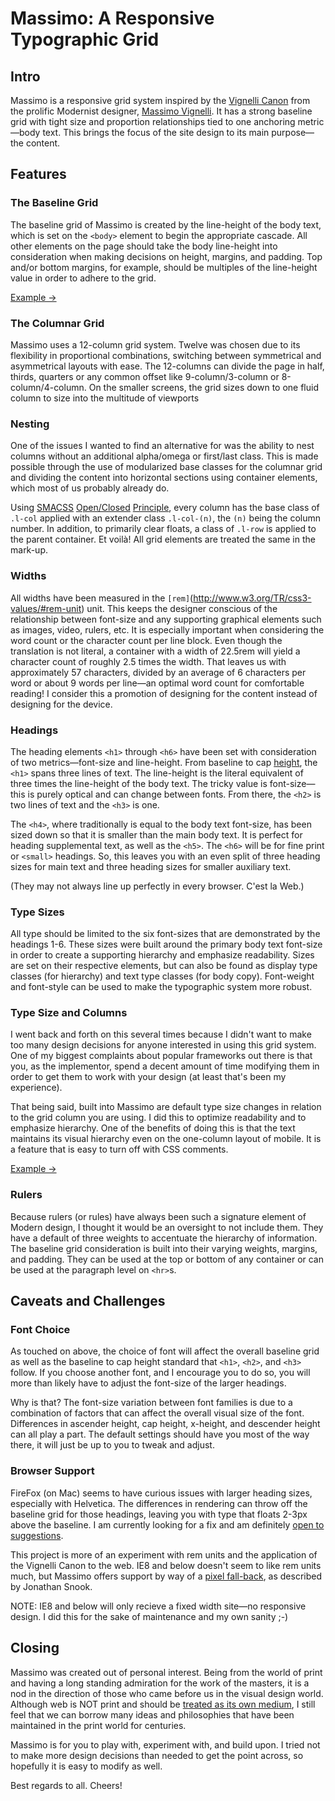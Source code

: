 # Massimo: A Responsive Typographic Grid

## Intro

Massimo is a responsive grid system inspired by the [Vignelli Canon](http://www.vignelli.com/canon.pdf) from the prolific Modernist designer, [Massimo Vignelli](http://en.wikipedia.org/wiki/Massimo_Vignelli). It has a strong baseline grid with tight size and proportion relationships tied to one anchoring metric&mdash;body text. This brings the focus of the site design to its main purpose&mdash;the content.

## Features

### The Baseline Grid

The baseline grid of Massimo is created by the line-height of the body text, which is set on the `<body>` element to begin the appropriate cascade. All other elements on the page should take the body line-height into consideration when making decisions on height, margins, and padding. Top and/or bottom margins, for example, should be multiples of the line-height value in order to adhere to the grid.

[Example &rarr;](example.html)

### The Columnar Grid

Massimo uses a 12-column grid system. Twelve was chosen due to its flexibility in proportional combinations, switching between symmetrical and asymmetrical layouts with ease. The 12-columns can divide the page in half, thirds, quarters or any common offset like 9-column/3-column or 8-column/4-column. On the smaller screens, the grid sizes down to one fluid column to size into the multitude of viewports

### Nesting

One of the issues I wanted to find an alternative for was the ability to nest columns without an additional alpha/omega or first/last class. This is made possible through the use of modularized base classes for the columnar grid and dividing the content into horizontal sections using container elements, which most of us probably already do. 

Using [SMACSS](http://smacss.com/) [Open/Closed](http://en.wikipedia.org/wiki/Open/closed_principle) [Principle](http://csswizardry.com/2012/06/the-open-closed-principle-applied-to-css/), every column has the base class of `.l-col` applied with an extender class `.l-col-(n)`, the `(n)` being the column number. In addition, to primarily clear floats, a class of `.l-row` is applied to the parent container. Et voil&agrave;! All grid elements are treated the same in the mark-up.

### Widths

All widths have been measured in the `[rem]`(http://www.w3.org/TR/css3-values/#rem-unit) unit. This keeps the designer conscious of the relationship between font-size and any supporting graphical elements such as images, video, rulers, etc. It is especially important when considering the word count or the character count per line block. Even though the translation is not literal, a container with a width of 22.5rem will yield a character count of roughly 2.5 times the width. That leaves us with approximately 57 characters, divided by an average of 6 characters per word or about 9 words per line&mdash;an optimal word count for comfortable reading! I consider this a promotion of designing for the content instead of designing for the device.

### Headings

The heading elements `<h1>` through `<h6>` have been set with consideration of two metrics&mdash;font-size and line-height. From baseline to cap [height](http://en.wikipedia.org/wiki/Cap_height), the `<h1>` spans three lines of text. The line-height is the literal equivalent of three times the line-height of the body text. The tricky value is font-size&mdash;this is purely optical and can change between fonts. From there, the `<h2>` is two lines of text and the `<h3>` is one.

The `<h4>`, where traditionally is equal to the body text font-size, has been sized down so that it is smaller than the main body text. It is perfect for heading supplemental text, as well as the `<h5>`. The `<h6>` will be for fine print or `<small>` headings. So, this leaves you with an even split of three heading sizes for main text and three heading sizes for smaller auxiliary text.

\(They may not always line up perfectly in every browser. C'est la Web.\)

### Type Sizes

All type should be limited to the six font-sizes that are demonstrated by the headings 1-6. These sizes were built around the primary body text font-size in order to create a supporting hierarchy and emphasize readability. Sizes are set on their respective elements, but can also be found as display type classes \(for hierarchy\) and text type classes \(for body copy\). Font-weight and font-style can be used to make the typographic system more robust.

### Type Size and Columns

I went back and forth on this several times because I didn't want to make too many design decisions for anyone interested in using this grid system. One of my biggest complaints about popular frameworks out there is that you, as the implementor, spend a decent amount of time modifying them in order to get them to work with your design (at least that's been my experience).

That being said, built into Massimo are default type size changes in relation to the grid column you are using. I did this to optimize readability and to emphasize hierarchy. One of the benefits of doing this is that the text maintains its visual hierarchy even on the one-column layout of mobile. It is a feature that is easy to turn off with CSS comments.

[Example &rarr;](example.html)

### Rulers

Because rulers \(or rules\) have always been such a signature element of Modern design, I thought it would be an oversight to not include them. They have a default of three weights to accentuate the hierarchy of information. The baseline grid consideration is built into their varying weights, margins, and padding. They can be used at the top or bottom of any container or can be used at the paragraph level on `<hr>`s.

## Caveats and Challenges

### Font Choice

As touched on above, the choice of font will affect the overall baseline grid as well as the baseline to cap height standard that `<h1>`, `<h2>`, and `<h3>` follow. If you choose another font, and I encourage you to do so, you will more than likely have to adjust the font-size of the larger headings.

Why is that? The font-size variation between font families is due to a combination of factors that can affect the overall visual size of the font. Differences in ascender height, cap height, x-height, and descender height can all play a part. The default settings should have you most of the way there, it will just be up to you to tweak and adjust.

### Browser Support

FireFox \(on Mac\) seems to have curious issues with larger heading sizes, especially with Helvetica. The differences in rendering can throw off the baseline grid for those headings, leaving you with type that floats 2-3px above the baseline. I am currently looking for a fix and am definitely [open to suggestions](http://alchemyindesign.com/contact.html).

This project is more of an experiment with rem units and the application of the Vignelli Canon to the web. IE8 and below doesn't seem to like rem units much, but Massimo offers support by way of a [pixel fall-back](http://snook.ca/archives/html_and_css/font-size-with-rem), as described by Jonathan Snook.

NOTE: IE8 and below will only recieve a fixed width site&mdash;no responsive design. I did this for the sake of maintenance and my own sanity ;\-\)

## Closing

Massimo was created out of personal interest. Being from the world of print and having a long standing admiration for the work of the masters, it is a nod in the direction of those who came before us in the visual design world. Although web is NOT print and should be [treated as its own medium](http://www.alistapart.com/articles/the-web-aesthetic/), I still feel that we can borrow many ideas and philosophies that have been maintained in the print world for centuries. 

Massimo is for you to play with, experiment with, and build upon. I tried not to make more design decisions than needed to get the point across, so hopefully it is easy to modify as well.

Best regards to all. Cheers!